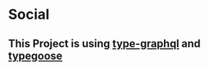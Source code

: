 # Social

## This Project is using [type-graphql](https://typegraphql.ml/) and [typegoose](https://github.com/szokodiakos/typegoose)
